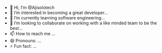 - 👋 Hi, I’m @Ajisolotech
- 👀 I’m interested in becoming a great developer...
- 🌱 I’m currently learning software engineering...
- 💞️ I’m looking to collaborate on working with a like minded team to be the best...
- 📫 How to reach me ...
- 😄 Pronouns: ...
- ⚡ Fun fact: ...

<!---
Ajisolotech/Ajisolotech is a ✨ special ✨ repository because its `README.md` (this file) appears on your GitHub profile.
You can click the Preview link to take a look at your changes.
--->
